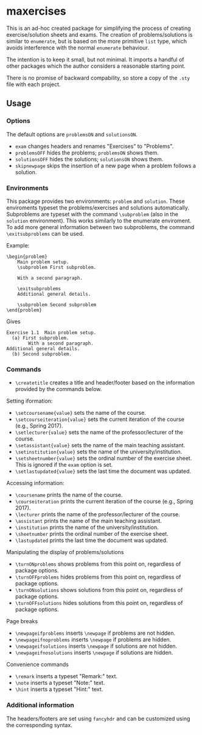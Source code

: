 # maxercises
This is an ad-hoc created package for simplifying the process of creating exercise/solution sheets and exams. The creation of problems/solutions is similar to `enumerate`, but is based on the more primitive `list` type, which avoids interference with the normal `enumerate` behaviour.

The intention is to keep it small, but not minimal. It imports a handful of other packages which the author considers a reasonable starting point.

There is no promise of backward compability, so store a copy of the `.sty` file with each project.

## Usage

### Options
The default options are `problemsON` and `solutionsON`.
* `exam` changes headers and renames "Exercises" to "Problems".
* `problemsOFF` hides the problems; `problemsON` shows them.
* `solutionsOFF` hides the solutions; `solutionsON` shows them.
* `skipnewpage` skips the insertion of a new page when a problem follows a solution.

### Environments
This package provides two environments: `problem` and `solution`. These enviroments typeset the problems/exercises and solutions automatically. Subproblems are typeset with the command `\subproblem` (also in the `solution` environment). This works similarly to the enumerate enviroment. To add more general information between two subproblems, the command `\exitsubproblems` can be used.

Example:
```
\begin{problem}
    Main problem setup.
    \subproblem First subproblem.

	With a second paragraph.
    
    \exitsubproblems
    Additional general details.

    \subproblem Second subproblem
\end{problem}
```
Gives
```
Exercise 1.1  Main problem setup.
  (a) First subproblem.
        With a second paragraph.
Additional general details.
  (b) Second subproblem.
```

### Commands
* `\createtitle` creates a title and header/footer based on the information provided by the commands below.

Setting iformation:
* `\setcoursename{value}` sets the name of the course.
* `\setcourseiteration{value}` sets the current iteration of the course (e.g., Spring 2017).
* `\setlecturer{value}` sets the name of the professor/lecturer of the course.
* `\setassistant{value}` sets the name of the main teaching assistant.
* `\setinstitution{value}` sets the name of the university/institution.
* `\setsheetnumber{value}` sets the ordinal number of the exercise sheet. This is ignored if the `exam` option is set.
* `\setlastupdated{value}` sets the last time the document was updated.

Accessing information:
* `\coursename` prints the name of the course.
* `\courseiteration` prints the current iteration of the course (e.g., Spring 2017).
* `\lecturer` prints the name of the professor/lecturer of the course.
* `\assistant` prints the name of the main teaching assistant.
* `\institution` prints the name of the university/institution.
* `\sheetnumber` prints the ordinal number of the exercise sheet.
* `\lastupdated` prints the last time the document was updated.

Manipulating the display of problems/solutions
* `\turnONproblems` shows problems from this point on, regardless of package options.
* `\turnOFFproblems` hides problems from this point on, regardless of package options.
* `\turnONsolutions` shows solutions from this point on, regardless of package options.
* `\turnOFFsolutions` hides solutions from this point on, regardless of package options.

Page breaks
* `\newpageifproblems` inserts `\newpage` if problems are not hidden.
* `\newpageifnoproblems` inserts `\newpage` if problems are hidden.
* `\newpageifsolutions` inserts `\newpage` if solutions  are not hidden.
* `\newpageifnosolutions` inserts `\newpage` if solutions  are hidden.

Convenience commands
* `\remark` inserts a typeset "Remark:" text.
* `\note` inserts a typeset "Note:" text.
* `\hint` inserts a typeset "Hint:" text.

### Additional information
The headers/footers are set using `fancyhdr` and can be customized using the corresponding syntax.
